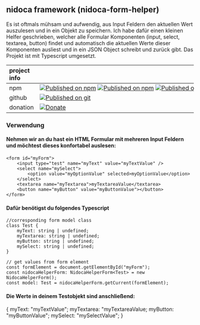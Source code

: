 ## nidoca framework (nidoca-form-helper)

Es ist oftmals mühsam und aufwendig, aus Input Feldern den aktuellen Wert auszulesen und in ein Objekt zu speichern.
Ich habe dafür einen kleinen Helfer geschrieben, welcher alle Formular Komponenten (input, select, textarea, button) findet
und automatisch die aktuellen Werte dieser Komponenten ausliest und in ein JSON Object schreibt und zurück gibt.
Das Projekt ist mit Typescript umgesetzt.

|project info||
|:-------------|:-------------|
|npm|<nobr>[![Published on npm](https://img.shields.io/npm/l/@domoskanonos/nidoca-layout)](https://www.npmjs.com/package/@domoskanonos/nidoca-layout) [![Published on npm](https://img.shields.io/npm/v/@domoskanonos/nidoca-layout)](https://www.npmjs.com/package/@domoskanonos/nidoca-layout) [![Published on npm](https://img.shields.io/bundlephobia/min/@domoskanonos/nidoca-layout)](https://www.npmjs.com/package/@domoskanonos/nidoca-layout) [![Published on npm](https://img.shields.io/bundlephobia/minzip/@domoskanonos/nidoca-layout)](https://www.npmjs.com/package/@domoskanonos/nidoca-layout) [![Published on npm](https://img.shields.io/npm/dw/@domoskanonos/nidoca-layout)](https://www.npmjs.com/package/@domoskanonos/nidoca-layout)</nobr>|
|github|<nobr>[![Published on git](https://img.shields.io/github/languages/code-size/domoskanonos/nidoca-layout)](https://github.com/domoskanonos/nidoca-layout)</nobr>|
|donation|<nobr>[![Donate](https://img.shields.io/badge/Donate-PayPal-green.svg)](https://www.paypal.com/cgi-bin/webscr?cmd=_s-xclick&hosted_button_id=SWGKEVSK2PDEE)</nobr>|


### Verwendung

#### Nehmen wir an du hast ein HTML Formular mit mehreren Input Feldern und möchtest dieses konfortabel auslesen:

    <form id="myForm">
        <input type="test" name="myText" value="myTextValue" />
        <select name="mySelect">
            <option value="myOptionValue" selected>myOptionValue</option>
        </select>
        <textarea name="myTextarea">myTextareaValue</textarea>
        <button name="myButton" value="myButtonValue"></button>
    </form>

#### Dafür benötigst du folgendes Typescript

    //corresponding form model class
    class Test {
        myText: string | undefined;
        myTextarea: string | undefined;
        myButton: string | undefined;
        mySelect: string | undefined;
    }

    // get values from form element
    const formElement = document.getElementById("myForm");
    const nidocaHelperForm: NidocaHelperForm<Test> = new NidocaHelperForm();
    const model: Test = nidocaHelperForm.getCurrent(formElement);

#### Die Werte in deinem Testobjekt sind anschließend:

{
    myText: "myTextValue";
    myTextarea: "myTextareaValue;
    myButton: "myButtonValue";
    mySelect: "mySelectValue";
}
